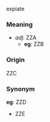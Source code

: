 expiate
### Meaning
+ _adj_: ZZA
	+ __eg__: ZZB

### Origin

ZZC

### Synonym

__eg__: ZZD

+ ZZE


